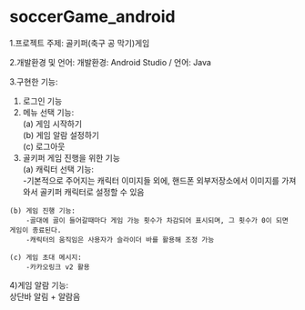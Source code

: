 # soccerGame_android
1.프로젝트 주제:
  골키퍼(축구 공 막기)게임
	
2.개발환경 및 언어:
  개발환경: Android Studio / 언어: Java

3.구현한 기능:
  1) 로그인 기능
  2) 메뉴 선택 기능:  
    (a) 게임 시작하기  
    (b) 게임 알람 설정하기  
    (c) 로그아웃  
  3) 골키퍼 게임 진행을 위한 기능  
    (a) 캐릭터 선택 기능:  
        -기본적으로 주어지는 캐릭터 이미지들 외에, 핸드폰 외부저장소에서 이미지를 가져와서 골키퍼 캐릭터로 설정할 수 있음  
	
    (b) 게임 진행 기능:  
        -골대에 골이 들어갈때마다 게임 가능 횟수가 차감되어 표시되며, 그 횟수가 0이 되면 게임이 종료된다.  
        -캐릭터의 움직임은 사용자가 슬라이더 바를 활용해 조정 가능  
	
    (c) 게임 초대 메시지:  
        -카카오링크 v2 활용     
	
  4)게임 알람 기능:  
      상단바 알림 + 알람음   
